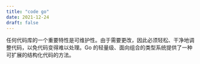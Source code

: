 ```yaml
---
title: "code go"
date: 2021-12-24
draft: false
---
```


任何代码库的一个重要特性是可维护性。由于需要更改，因此必须轻松、干净地调整代码，以免代码变得难以处理。Go 的轻量级、面向组合的类型系统提供了一种可扩展的结构化代码的方法。